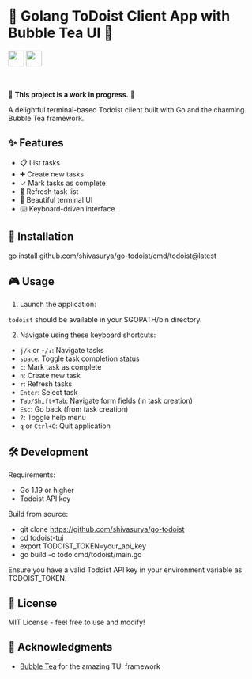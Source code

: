# 📝 Golang ToDoist Client App with Bubble Tea UI 🫧

<img height="32" width="32" src="https://cdn.simpleicons.org/todoist" /> <img height="32" width="32" src="https://cdn.simpleicons.org/go" />

</br>

🚧 **This project is a work in progress.** 🚧

A delightful terminal-based Todoist client built with Go and the charming Bubble Tea framework.

## ✨ Features

- 📋 List tasks
- ➕ Create new tasks
- ✓ Mark tasks as complete
- 🔄 Refresh task list
- 🎨 Beautiful terminal UI
- ⌨️ Keyboard-driven interface

## 🚀 Installation

go install github.com/shivasurya/go-todoist/cmd/todoist@latest

## 🎮 Usage

1. Launch the application:

`todoist` should be available in your $GOPATH/bin directory.

2. Navigate using these keyboard shortcuts:
- `j/k` or `↑/↓`: Navigate tasks
- `space`: Toggle task completion status
- `c`: Mark task as complete
- `n`: Create new task
- `r`: Refresh tasks
- `Enter`: Select task
- `Tab/Shift+Tab`: Navigate form fields (in task creation)
- `Esc`: Go back (from task creation)
- `?`: Toggle help menu
- `q` or `Ctrl+C`: Quit application

## 🛠️ Development

Requirements:
- Go 1.19 or higher
- Todoist API key

Build from source:

- git clone https://github.com/shivasurya/go-todoist
- cd todoist-tui
- export TODOIST_TOKEN=your_api_key
- go build -o todo cmd/todoist/main.go

Ensure you have a valid Todoist API key in your environment variable as TODOIST_TOKEN.

## 📄 License

MIT License - feel free to use and modify!

## 🙏 Acknowledgments

- [Bubble Tea](https://github.com/charmbracelet/bubbletea) for the amazing TUI framework